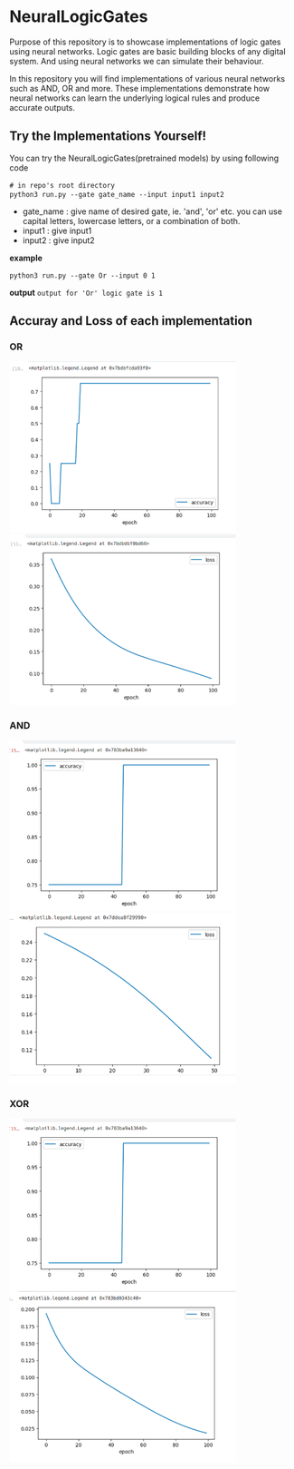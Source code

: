 # NeuralLogicGates

Purpose of this repository is to showcase implementations of logic gates using neural networks. Logic gates are basic building blocks of any digital system. And using neural networks we can simulate their behaviour.

In this repository you will find implementations of various neural networks such as AND, OR and more. These implementations demonstrate how neural networks can learn the underlying logical rules and produce accurate outputs. 

## Try the Implementations Yourself!

You can try the NeuralLogicGates(pretrained models) by using following code
```
# in repo's root directory
python3 run.py --gate gate_name --input input1 input2
```
- gate_name : give name of desired gate, ie. 'and', 'or' etc. you can use capital letters, lowercase letters, or a combination of both.
- input1 : give input1
- input2 : give input2

**example**
```
python3 run.py --gate Or --input 0 1
```
**output**
`output for 'Or' logic gate is 1`

## Accuray and Loss of each implementation 

### OR
<div>
  <img src="OR_gate/accuray.png" alt="Image 1" width="400" />
  <img src="OR_gate/loss.png" alt="Image 2" width="400" />
</div>

### AND
<div>
  <img src="NOR_gate/accuracy.png" alt="Image 1" width="400" />
  <img src="AND_gate/loss.png" alt="Image 2" width="400" />
</div>

### XOR
<div>
  <img src="NOR_gate/accuracy.png" alt="Image 1" width="400" />
  <img src="NOR_gate/loss.png" alt="Image 2" width="400" />
</div>
